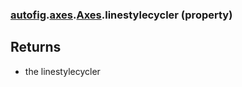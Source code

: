 ### [autofig](autofig.md).[axes](autofig.axes.md).[Axes](autofig.axes.Axes.md).linestylecycler (property)




Returns
----------
* the linestylecycler

